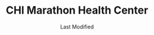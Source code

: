 ---
layout: location-page
date: Last Modified
description: "Local COVID-19 testing is available at CHI Marathon Health Center in Marathon, Florida, USA."
permalink: "locations/florida/marathon/chi-marathon-health-center/"
tags:
  - locations
  - florida
title: CHI Marathon Health Center
uniqueName: chi-marathon-health-center
state: Florida
stateAbbr: FL
hood: "Marathon"
address: "2805 Overseas Highway"
city: "Marathon"
zip: "33050"
zipsNearby: "33036 33037 33040 33041 33045 33001 33050 33051 33052 33042 33043 33070" 
mapUrl: "http://maps.apple.com/?q=CHI+Marathon+Health+Center&address=2805+Overseas+Highway,Marathon,Florida,33050"
locationType: Drive-thru
phone: "305-216-2107"
website: "undefined"
onlineBooking: undefined
closed: undefined
closedUpdate: May 25th, 2020
notes: "Local residents only. By appointment only. For individuals with symptoms."
days: Saturdays
hours: 11AM-12:30PM
ctaMessage: Call 305-216-2107
ctaUrl: "tel:305-216-2107"
---